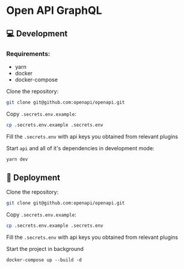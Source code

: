 # Open API GraphQL

## :computer: Development

### Requirements:
- yarn
- docker
- docker-compose

Clone the repository:
```sh
git clone git@github.com:openapi/openapi.git
```

Copy `.secrets.env.example`:
```sh
cp .secrets.env.example .secrets.env
```

Fill the `.secrets.env` with api keys you obtained from relevant plugins

Start `api` and all of it's dependencies in development mode:
```
yarn dev
```

## :rocket: Deployment

Clone the repository:
```sh
git clone git@github.com:openapi/openapi.git
```

Copy `.secrets.env.example`:
```sh
cp .secrets.env.example .secrets.env
```

Fill the `.secrets.env` with api keys you obtained from relevant plugins

Start the project in background
```
docker-compose up --build -d
```
